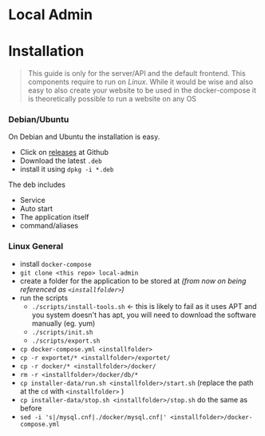 # Local Admin

# Installation

> This guide is only for the server/API and the default frontend. This components require to run on *Linux*. While it would be wise and also easy to also create your website to be used in the docker-compose it is theoretically possible to run a website on any OS

### Debian/Ubuntu

On Debian and Ubuntu the installation is easy.

* Click on [releases](https://github.com/Local-Admin-BurgerKing/core/releases) at Github
* Download the latest `.deb` 
* install it using `dpkg -i *.deb`

The deb includes

* Service
* Auto start
* The application itself
* command/aliases

### Linux General

* install `docker-compose`
* `git clone <this repo> local-admin`
* create a folder for the application to be stored at *(from now on being referenced as `<installfolder>`)*
* run the scripts
  * `./scripts/install-tools.sh` <- this is likely to fail as it uses APT and you system doesn't has apt, you will need to download the software manually (eg. yum)
  * `./scripts/init.sh` 
  * `./scripts/export.sh`
* `cp docker-compose.yml <installfolder>`
* `cp -r exportet/* <installfolder>/exportet/`
* `cp -r docker/* <installfolder>/docker/`
* `rm -r <installfolder>/docker/db/*`
* `cp installer-data/run.sh <installfolder>/start.sh` (replace the path at the `cd` with `<installfolder>` )
* `cp installer-data/stop.sh <installfolder>/stop.sh` do the same as before
* `sed -i 's|/mysql.cnf|./docker/mysql.cnf|' <installfolder>/docker-compose.yml`